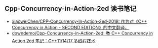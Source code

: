 ## Cpp-Concurrency-in-Action-2ed 读书笔记
- [xiaoweiChen/CPP-Concurrency-In-Action-2ed-2019: 作为对《C++ Concurrency in Action - SECOND EDITION》的中文翻译。](https://github.com/xiaoweiChen/CPP-Concurrency-In-Action-2ed-2019)
- [downdemo/Cpp-Concurrency-in-Action-2ed: 📚 C++ Concurrency in Action 2ed 笔记：C++11/14/17 多线程技术](https://github.com/downdemo/Cpp-Concurrency-in-Action-2ed)

